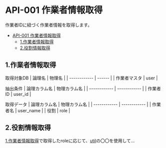 # API-001 作業者情報取得

作業者IDに紐づく作業者情報を取得します。

- [API-001 作業者情報取得](#api-001-作業者情報取得)
  - [1.作業者情報取得](#1作業者情報取得)
  - [2.役割情報取得](#2役割情報取得)

## 1.作業者情報取得

取得対象DB
|    論理名    | 物理名 |
| ------------ | ------ |
| 作業者マスタ | user   |

抽出条件
| 論理カラム名 | 物理カラム名 |
| ------------ | ------------ |
| 作業者ID     | user_id      |

取得データ
| 論理カラム名 | 物理カラム名 |
| ------------ | ------------ |
| 作業者名     | user_name    |
| 役割         | role         |

## 2.役割情報取得

[1.作業者情報取得](#1作業者情報取得)で取得したroleに応じて、[util](util.md)の〇〇を使用して…